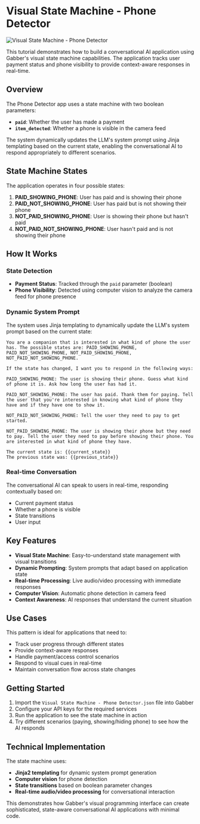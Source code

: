 # Visual State Machine - Phone Detector

![Visual State Machine - Phone Detector](https://readme-assets.gabber.dev/visual-state-machine-phone-detector.png)

This tutorial demonstrates how to build a conversational AI application using Gabber's visual state machine capabilities. The application tracks user payment status and phone visibility to provide context-aware responses in real-time.



## Overview

The Phone Detector app uses a state machine with two boolean parameters:
- **`paid`**: Whether the user has made a payment
- **`item_detected`**: Whether a phone is visible in the camera feed

The system dynamically updates the LLM's system prompt using Jinja templating based on the current state, enabling the conversational AI to respond appropriately to different scenarios.

## State Machine States

The application operates in four possible states:

1. **PAID_SHOWING_PHONE**: User has paid and is showing their phone
2. **PAID_NOT_SHOWING_PHONE**: User has paid but is not showing their phone  
3. **NOT_PAID_SHOWING_PHONE**: User is showing their phone but hasn't paid
4. **NOT_PAID_NOT_SHOWING_PHONE**: User hasn't paid and is not showing their phone

## How It Works

### State Detection
- **Payment Status**: Tracked through the `paid` parameter (boolean)
- **Phone Visibility**: Detected using computer vision to analyze the camera feed for phone presence

### Dynamic System Prompt
The system uses Jinja templating to dynamically update the LLM's system prompt based on the current state:

```jinja
You are a companion that is interested in what kind of phone the user has. The possible states are: PAID_SHOWING_PHONE, PAID_NOT_SHOWING_PHONE, NOT_PAID_SHOWING_PHONE, NOT_PAID_NOT_SHOWING_PHONE.

If the state has changed, I want you to respond in the following ways:

PAID_SHOWING_PHONE: The user is showing their phone. Guess what kind of phone it is. Ask how long the user has had it.

PAID_NOT_SHOWING_PHONE: The user has paid. Thank them for paying. Tell the user that you're interested in knowing what kind of phone they have and if they have one to show it.

NOT_PAID_NOT_SHOWING_PHONE: Tell the user they need to pay to get started.

NOT_PAID_SHOWING_PHONE: The user is showing their phone but they need to pay. Tell the user they need to pay before showing their phone. You are interested in what kind of phone they have.

The current state is: {{current_state}}
The previous state was: {{previous_state}}
```

### Real-time Conversation
The conversational AI can speak to users in real-time, responding contextually based on:
- Current payment status
- Whether a phone is visible
- State transitions
- User input

## Key Features

- **Visual State Machine**: Easy-to-understand state management with visual transitions
- **Dynamic Prompting**: System prompts that adapt based on application state
- **Real-time Processing**: Live audio/video processing with immediate responses
- **Computer Vision**: Automatic phone detection in camera feed
- **Context Awareness**: AI responses that understand the current situation

## Use Cases

This pattern is ideal for applications that need to:
- Track user progress through different states
- Provide context-aware responses
- Handle payment/access control scenarios
- Respond to visual cues in real-time
- Maintain conversation flow across state changes

## Getting Started

1. Import the `Visual State Machine - Phone Detector.json` file into Gabber
2. Configure your API keys for the required services
3. Run the application to see the state machine in action
4. Try different scenarios (paying, showing/hiding phone) to see how the AI responds

## Technical Implementation

The state machine uses:
- **Jinja2 templating** for dynamic system prompt generation
- **Computer vision** for phone detection
- **State transitions** based on boolean parameter changes
- **Real-time audio/video processing** for conversational interaction

This demonstrates how Gabber's visual programming interface can create sophisticated, state-aware conversational AI applications with minimal code.
